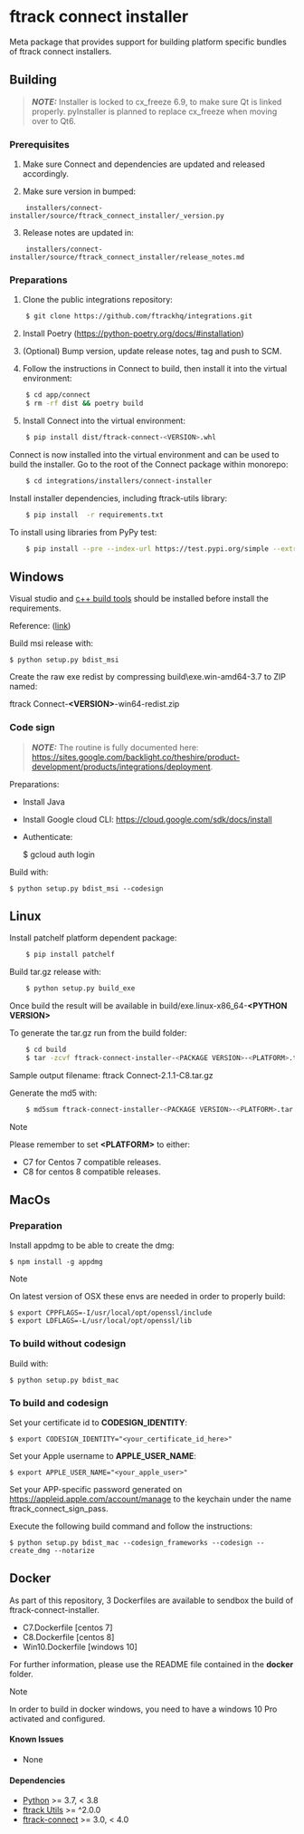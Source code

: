 # ftrack connect installer

Meta package that provides support for building platform specific
bundles of ftrack connect installers.

## Building

> **_NOTE:_** Installer is locked to cx_freeze 6.9, to make sure Qt is linked properly. pyInstaller is planned to replace cx_freeze when moving over to Qt6.


### Prerequisites

1. Make sure Connect and dependencies are updated and released accordingly.

2. Make sure version in bumped:
```
    installers/connect-installer/source/ftrack_connect_installer/_version.py
```

3. Release notes are updated in:

```
    installers/connect-installer/source/ftrack_connect_installer/release_notes.md
```

### Preparations


1. Clone the public integrations repository:

```bash
    $ git clone https://github.com/ftrackhq/integrations.git
```

2. Install Poetry (https://python-poetry.org/docs/#installation)

3. (Optional) Bump version, update release notes, tag and push to SCM.

4. Follow the instructions in Connect to build, then install it into the virtual environment:

```bash
    $ cd app/connect
    $ rm -rf dist && poetry build
```

5. Install Connect into the virtual environment:

```bash
    $ pip install dist/ftrack-connect-<VERSION>.whl
```
 
Connect is now installed into the virtual environment and can be used to build the installer. Go
to the root of the Connect package within monorepo:

```bash
    $ cd integrations/installers/connect-installer
```

Install installer dependencies, including ftrack-utils library:

```bash
    $ pip install  -r requirements.txt
```

To install using libraries from PyPy test:

```bash
    $ pip install --pre --index-url https://test.pypi.org/simple --extra-index-url https://pypi.org/simple  -r requirements.txt
```


## Windows

Visual studio and [c++ build
tools](https://visualstudio.microsoft.com/downloads/#build-tools-for-visual-studio-2019)
should be installed before install the requirements.

Reference:
([link](https://stackoverflow.com/questions/40018405/cannot-open-include-file-io-h-no-such-file-or-directory))


Build msi release with:

    $ python setup.py bdist_msi

Create the raw exe redist by compressing build\exe.win-amd64-3.7 to ZIP named:

ftrack Connect-**\<VERSION>**-win64-redist.zip

### Code sign

> **_NOTE:_** The routine is fully documented here: https://sites.google.com/backlight.co/theshire/product-development/products/integrations/deployment.


Preparations:

 -  Install Java
 -  Install Google cloud CLI: https://cloud.google.com/sdk/docs/install
 -  Authenticate:

    $ gcloud auth login


Build with:

    $ python setup.py bdist_msi --codesign


## Linux

Install patchelf platform dependent package:

```bash
    $ pip install patchelf
```

Build tar.gz release with:

```bash
    $ python setup.py build_exe
```

Once build the result will be available in
build/exe.linux-x86_64-**\<PYTHON VERSION\>**

To generate the tar.gz run from the build folder:

```bash
    $ cd build
    $ tar -zcvf ftrack-connect-installer-<PACKAGE VERSION>-<PLATFORM>.tar.gz exe.linux-x86_64-3.7 --transform 's/exe.linux-x86_64-3.7/ftrack-connect-installer/'
```

Sample output filename: ftrack Connect-2.1.1-C8.tar.gz

Generate the md5 with:

```bash
    $ md5sum ftrack-connect-installer-<PACKAGE VERSION>-<PLATFORM>.tar.gz > ftrack-connect-installer-<PACKAGE VERSION>-<PLATFORM>.tar.gz.md5
```

Note

Please remember to set **\<PLATFORM\>** to either:

-   C7 for Centos 7 compatible releases.
-   C8 for centos 8 compatible releases.



## MacOs


### Preparation

Install appdmg to be able to create the dmg:

    $ npm install -g appdmg

Note

On latest version of OSX these envs are needed in order to properly
build:

    $ export CPPFLAGS=-I/usr/local/opt/openssl/include
    $ export LDFLAGS=-L/usr/local/opt/openssl/lib

### To build without codesign

Build with:

    $ python setup.py bdist_mac

### To build and codesign

Set your certificate id to **CODESIGN_IDENTITY**:

    $ export CODESIGN_IDENTITY="<your_certificate_id_here>"

Set your Apple username to **APPLE_USER_NAME**:

    $ export APPLE_USER_NAME="<your_apple_user>"

Set your APP-specific password generated on
<https://appleid.apple.com/account/manage> to the keychain under the
name ftrack_connect_sign_pass.

Execute the following build command and follow the instructions:

    $ python setup.py bdist_mac --codesign_frameworks --codesign --create_dmg --notarize



## Docker

As part of this repository, 3 Dockerfiles are available to sendbox the
build of ftrack-connect-installer.

-   C7.Dockerfile \[centos 7\]
-   C8.Dockerfile \[centos 8\]
-   Win10.Dockerfile \[windows 10\]

For further information, please use the README file contained in the
**docker** folder.

Note

In order to build in docker windows, you need to have a windows 10 Pro
activated and configured.

#### Known Issues

-   None

#### Dependencies

-   [Python](http://python.org) \>= 3.7, \< 3.8
-   [ftrack Utils](https://github.com/ftrackhq/integrations/libs/utils) \>=
    ^2.0.0
-   [ftrack-connect](https://github.com/ftrackhq/integrations/apps/connect) \>=
    3.0, \< 4.0
